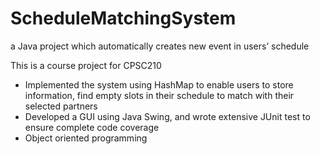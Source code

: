 # ScheduleMatchingSystem
a Java project which automatically creates new event in users’ schedule 

This is a course project for CPSC210
* Implemented the system using HashMap to enable users to store information, find empty slots in their schedule to match with their selected partners 
* Developed a GUI using Java Swing, and wrote extensive JUnit test to ensure complete code coverage
* Object oriented programming
